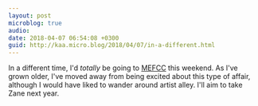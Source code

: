 ```yaml
---
layout: post
microblog: true
audio: 
date: 2018-04-07 06:54:08 +0300
guid: http://kaa.micro.blog/2018/04/07/in-a-different.html
---
```

In a different time, I'd _totally_ be going to [MEFCC](https://www.mefcc.com/en/homepage.html) this weekend. As I've grown older, I've moved away from being excited about this type of affair, although I would have liked to wander around artist alley. I'll aim to take Zane next year.
